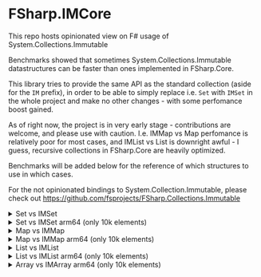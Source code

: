 # FSharp.IMCore


This repo hosts opinionated view on F# usage of System.Collections.Immutable

Benchmarks showed that sometimes System.Collections.Immutable datastructures can be faster than ones implemented in FSharp.Core.

This library tries to provide the same API as the standard collection (aside for the `IM` prefix),
in order to be able to simply replace i.e. `Set` with `IMSet` in the whole project and make no other changes - with some perfomance boost gained.

As of right now, the project is in very early stage - contributions are welcome, and please use with caution.
I.e. IMMap vs Map perfomance is relatively poor for most cases, and IMList vs List is downright awful - I guess,
recursive collections in FSharp.Core are heavily optimized.


Benchmarks will be added below for the reference of which structures to use in which cases.


For the not opinionated bindings to System.Collection.Immutable, please check out https://github.com/fsprojects/FSharp.Collections.Immutable


<details>
<summary>Set vs IMSet</summary>

BenchmarkDotNet=v0.13.1, OS=Windows 10.0.19044.1415 (21H2)
AMD Ryzen 7 3800X, 1 CPU, 16 logical and 8 physical cores
.NET SDK=6.0.100
[Host]     : .NET 6.0.0 (6.0.21.52210), X64 RyuJIT DEBUG
DefaultJob : .NET 6.0.0 (6.0.21.52210), X64 RyuJIT


|          Method |     N |              Mean |           Error |         StdDev |     Gen 0 |    Gen 1 |   Gen 2 |   Allocated |
|---------------- |------ |------------------:|----------------:|---------------:|----------:|---------:|--------:|------------:|
|       SetForAll |  1000 |          8.020 ns |       0.0319 ns |      0.0299 ns |         - |        - |       - |           - |
|     IMSetForAll |  1000 |        150.481 ns |       0.8861 ns |      0.8288 ns |    0.0076 |        - |       - |        64 B |
|   SetDifference |  1000 |    231,872.259 ns |   2,678.5253 ns |  2,505.4943 ns |   55.1758 |   9.0332 |       - |   461,512 B |
| IMSetDifference |  1000 |    168,645.868 ns |     697.2205 ns |    652.1805 ns |         - |        - |       - |           - |
|         SetFold |  1000 |      2,708.537 ns |      29.8207 ns |     24.9016 ns |         - |        - |       - |           - |
|       IMSetFold |  1000 |     15,546.811 ns |     102.7669 ns |     96.1282 ns |         - |        - |       - |           - |
|          SetMap |  1000 |    384,138.285 ns |   7,335.7615 ns |  6,861.8759 ns |   74.2188 |  24.4141 |       - |   621,105 B |
|        IMSetMap |  1000 |    797,196.191 ns |  10,926.2664 ns |  9,685.8506 ns |   17.5781 |   5.8594 |       - |   152,792 B |
|       SetFilter |  1000 |    104,441.320 ns |   1,098.4122 ns |    973.7138 ns |   29.1748 |   3.5400 |       - |   245,000 B |
|     IMSetFilter |  1000 |     50,535.280 ns |     375.4094 ns |    351.1582 ns |    3.7231 |   0.3662 |       - |    31,640 B |
|        SetUnion |  1000 |    150,804.203 ns |     443.2385 ns |    370.1243 ns |   36.1328 |   9.0332 |       - |   304,064 B |
|      IMSetUnion |  1000 |    316,005.133 ns |   2,918.1579 ns |  2,729.6467 ns |   10.7422 |   2.9297 |       - |    89,984 B |
|    SetIntersect |  1000 |     59,462.554 ns |     221.5817 ns |    196.4264 ns |         - |        - |       - |        40 B |
|  IMSetIntersect |  1000 |     67,757.834 ns |     157.1665 ns |    147.0137 ns |         - |        - |       - |           - |
|    SetSingleton |  1000 |         28.645 ns |       0.1242 ns |      0.0969 ns |    0.0124 |        - |       - |       104 B |
|  IMSetSingleton |  1000 |         37.657 ns |       0.1587 ns |      0.1485 ns |    0.0134 |        - |       - |       112 B |
|       SetMinMax |  1000 |         74.128 ns |       0.3608 ns |      0.3375 ns |    0.0172 |        - |       - |       144 B |
|     IMSetMinMax |  1000 |         34.106 ns |       0.2345 ns |      0.2194 ns |    0.0057 |        - |       - |        48 B |
|       SetForAll | 10000 |          7.856 ns |       0.0347 ns |      0.0325 ns |         - |        - |       - |           - |
|     IMSetForAll | 10000 |        154.674 ns |       0.9335 ns |      0.8276 ns |    0.0076 |        - |       - |        64 B |
|   SetDifference | 10000 |  3,455,302.214 ns |  20,606.8952 ns | 19,275.7025 ns |  742.1875 | 148.4375 |       - | 6,234,811 B |
| IMSetDifference | 10000 |  2,154,180.301 ns |   6,247.3058 ns |  5,538.0738 ns |         - |        - |       - |         3 B |
|         SetFold | 10000 |     57,391.892 ns |     320.4262 ns |    299.7269 ns |         - |        - |       - |           - |
|       IMSetFold | 10000 |    160,018.808 ns |   1,046.7981 ns |    927.9592 ns |         - |        - |       - |           - |
|          SetMap | 10000 |  7,041,036.042 ns | 104,028.7302 ns | 97,308.5388 ns | 1000.0000 | 429.6875 | 54.6875 | 7,923,256 B |
|        IMSetMap | 10000 | 11,108,164.174 ns |  32,499.7667 ns | 28,810.1967 ns |  187.5000 |  78.1250 | 15.6250 | 1,622,255 B |
|       SetFilter | 10000 |  1,687,053.568 ns |  10,144.3267 ns |  9,489.0095 ns |  398.4375 | 199.2188 |       - | 3,343,657 B |
|     IMSetFilter | 10000 |    515,340.445 ns |   1,340.4538 ns |  1,119.3396 ns |   43.9453 |  20.5078 |       - |   371,577 B |
|        SetUnion | 10000 |  2,448,743.620 ns |  31,075.0510 ns | 29,067.6220 ns |  367.1875 | 183.5938 |       - | 3,093,187 B |
|      IMSetUnion | 10000 |  3,847,398.798 ns |  15,673.7260 ns | 13,088.2711 ns |  105.4688 |  50.7813 |       - |   900,227 B |
|    SetIntersect | 10000 |    737,531.966 ns |   4,515.4139 ns |  4,223.7209 ns |         - |        - |       - |        41 B |
|  IMSetIntersect | 10000 |    824,574.679 ns |   5,487.3932 ns |  4,864.4311 ns |         - |        - |       - |         1 B |
|    SetSingleton | 10000 |         28.237 ns |       0.2009 ns |      0.1781 ns |    0.0124 |        - |       - |       104 B |
|  IMSetSingleton | 10000 |         37.984 ns |       0.1298 ns |      0.1150 ns |    0.0134 |        - |       - |       112 B |
|       SetMinMax | 10000 |         89.220 ns |       0.3781 ns |      0.3537 ns |    0.0172 |        - |       - |       144 B |
|     IMSetMinMax | 10000 |         49.791 ns |       0.1580 ns |      0.1400 ns |    0.0057 |        - |       - |        48 B |


</details>

<details>
<summary>Set vs IMSet arm64 (only 10k elements)</summary>


BenchmarkDotNet=v0.13.1, OS=macOS Big Sur 11.4 (20F71) [Darwin 20.5.0]
Apple M1, 1 CPU, 8 logical and 8 physical cores
.NET SDK=6.0.101
[Host]     : .NET 6.0.1 (6.0.121.56705), Arm64 RyuJIT DEBUG
DefaultJob : .NET 6.0.1 (6.0.121.56705), Arm64 RyuJIT


|            Method |     N |              Mean |          Error |         StdDev |     Gen 0 |    Gen 1 |   Gen 2 |   Allocated |
|------------------ |------ |------------------:|---------------:|---------------:|----------:|---------:|--------:|------------:|
|         SetForAll | 10000 |          6.461 ns |      0.0012 ns |      0.0011 ns |         - |        - |       - |           - |
|       IMSetForAll | 10000 |        166.015 ns |      0.2731 ns |      0.2555 ns |    0.0305 |        - |       - |        64 B |
|     SetDifference | 10000 |  3,131,429.785 ns |  6,918.1186 ns |  6,471.2124 ns | 2449.2188 | 183.5938 | 23.4375 | 6,336,155 B |
|   IMSetDifference | 10000 |  1,592,914.886 ns |  1,212.8501 ns |  1,134.5007 ns |         - |        - |       - |         1 B |
| HashSetDifference | 10000 |    201,609.411 ns |  2,342.9968 ns |  2,191.6406 ns |         - |        - |       - |        40 B |
|           SetFold | 10000 |     52,324.380 ns |    999.0360 ns |  1,150.4914 ns |         - |        - |       - |           - |
|         IMSetFold | 10000 |    148,677.730 ns |    228.7836 ns |    202.8107 ns |         - |        - |       - |           - |
|            SetMap | 10000 |  5,955,115.169 ns | 22,969.8606 ns | 21,486.0218 ns | 2484.3750 | 273.4375 | 62.5000 | 7,936,824 B |
|          IMSetMap | 10000 | 10,792,658.648 ns | 32,767.4169 ns | 27,362.2771 ns |  406.2500 | 156.2500 | 46.8750 | 1,622,458 B |
|         SetFilter | 10000 |  1,692,445.318 ns |  4,264.9830 ns |  3,780.7964 ns | 1466.7969 | 173.8281 | 19.5313 | 3,309,895 B |
|       IMSetFilter | 10000 |    440,110.136 ns |    172.4233 ns |    143.9812 ns |  174.3164 |  86.9141 |       - |   372,104 B |
|          SetUnion | 10000 |  2,839,920.042 ns | 19,343.9698 ns | 18,094.3614 ns |  933.5938 | 265.6250 | 42.9688 | 3,074,361 B |
|        IMSetUnion | 10000 |  3,184,543.216 ns | 24,426.0319 ns | 22,848.1254 ns |  230.4688 | 113.2813 |       - |   898,451 B |
|      SetIntersect | 10000 |    668,237.850 ns |    310.2010 ns |    274.9851 ns |         - |        - |       - |        41 B |
|    IMSetIntersect | 10000 |    707,586.301 ns |  1,065.7067 ns |    996.8627 ns |         - |        - |       - |         1 B |
|      SetSingleton | 10000 |         24.001 ns |      0.0759 ns |      0.0710 ns |    0.0497 |        - |       - |       104 B |
|    IMSetSingleton | 10000 |         29.612 ns |      0.0547 ns |      0.0512 ns |    0.0535 |        - |       - |       112 B |
|         SetMinMax | 10000 |         76.170 ns |      0.0621 ns |      0.0581 ns |    0.0688 |        - |       - |       144 B |
|       IMSetMinMax | 10000 |         36.635 ns |      0.0445 ns |      0.0417 ns |    0.0229 |        - |       - |        48 B |
</details>

<details>
<summary>Map vs IMMap</summary>


BenchmarkDotNet=v0.13.1, OS=Windows 10.0.19044.1415 (21H2)
AMD Ryzen 7 3800X, 1 CPU, 16 logical and 8 physical cores
.NET SDK=6.0.100
[Host]     : .NET 6.0.0 (6.0.21.52210), X64 RyuJIT DEBUG
DefaultJob : .NET 6.0.0 (6.0.21.52210), X64 RyuJIT


|      Method |     N |            Mean |        Error |       StdDev |   Gen 0 |   Gen 1 | Allocated |
|------------ |------ |----------------:|-------------:|-------------:|--------:|--------:|----------:|
|   MapForAll |  1000 |        31.15 ns |     0.164 ns |     0.153 ns |       - |       - |         - |
| IMMapForAll |  1000 |       452.33 ns |     2.220 ns |     1.968 ns |  0.0210 |       - |     176 B |
|     MapFold |  1000 |     1,821.75 ns |     3.528 ns |     3.128 ns |       - |       - |         - |
|   IMMapFold |  1000 |    61,177.12 ns |   704.359 ns |   658.858 ns |       - |       - |         - |
|      MapMap |  1000 |    41,544.50 ns |   152.389 ns |   135.089 ns |  9.7046 |  2.2583 |  81,624 B |
|    IMMapMap |  1000 |   273,201.98 ns |   639.214 ns |   533.773 ns | 10.7422 |  3.4180 |  91,568 B |
|   MapFilter |  1000 |    13,948.35 ns |    69.409 ns |    61.529 ns |  2.6093 |  0.0458 |  21,928 B |
| IMMapFilter |  1000 |    75,294.89 ns | 1,167.768 ns | 1,092.331 ns |       - |       - |      56 B |
|   MapForAll | 10000 |        27.20 ns |     0.142 ns |     0.133 ns |       - |       - |         - |
| IMMapForAll | 10000 |       362.57 ns |     2.867 ns |     2.542 ns |  0.0210 |       - |     176 B |
|     MapFold | 10000 |     7,165.77 ns |    58.155 ns |    51.553 ns |       - |       - |         - |
|   IMMapFold | 10000 |   207,806.41 ns | 2,343.916 ns | 2,077.820 ns |       - |       - |         - |
|      MapMap | 10000 |   176,425.99 ns |   924.872 ns |   865.126 ns | 35.4004 | 17.5781 | 297,385 B |
|    IMMapMap | 10000 | 1,130,436.90 ns | 3,086.059 ns | 2,735.711 ns | 39.0625 | 19.5313 | 332,505 B |
|   MapFilter | 10000 |    46,153.60 ns |   153.448 ns |   143.535 ns |  6.7749 |  0.3052 |  56,784 B |
| IMMapFilter | 10000 |   253,876.10 ns | 3,118.289 ns | 2,916.850 ns |       - |       - |      56 B |

</details>

<details>
<summary>Map vs IMMap arm64  (only 10k elements)</summary>


BenchmarkDotNet=v0.13.1, OS=macOS Big Sur 11.4 (20F71) [Darwin 20.5.0]
Apple M1, 1 CPU, 8 logical and 8 physical cores
.NET SDK=6.0.101
[Host]     : .NET 6.0.1 (6.0.121.56705), Arm64 RyuJIT DEBUG
DefaultJob : .NET 6.0.1 (6.0.121.56705), Arm64 RyuJIT


|      Method |     N |          Mean |        Error |       StdDev |   Gen 0 |   Gen 1 | Allocated |
|------------ |------ |--------------:|-------------:|-------------:|--------:|--------:|----------:|
|   MapForAll | 10000 |      33.96 ns |     0.007 ns |     0.006 ns |       - |       - |         - |
| IMMapForAll | 10000 |     274.52 ns |     0.156 ns |     0.146 ns |  0.0839 |       - |     176 B |
|     MapFold | 10000 |   5,810.08 ns |    56.057 ns |    49.693 ns |       - |       - |         - |
|   IMMapFold | 10000 | 133,873.38 ns |   134.477 ns |   125.790 ns |       - |       - |         - |
|      MapMap | 10000 | 170,313.68 ns | 1,675.699 ns | 1,567.450 ns | 86.9141 | 42.7246 | 300,680 B |
|    IMMapMap | 10000 | 916,626.19 ns | 1,900.077 ns | 1,777.334 ns | 62.5000 | 31.2500 | 332,057 B |
|   MapFilter | 10000 |  35,570.35 ns |    87.251 ns |    81.614 ns | 28.1372 |       - |  58,880 B |
| IMMapFilter | 10000 | 148,497.64 ns |   191.192 ns |   169.487 ns |       - |       - |      56 B |

</details>


<details>
<summary>List vs IMList</summary>
BenchmarkDotNet=v0.13.1, OS=Windows 10.0.19044.1415 (21H2)
AMD Ryzen 7 3800X, 1 CPU, 16 logical and 8 physical cores
.NET SDK=6.0.100
  [Host]     : .NET 6.0.0 (6.0.21.52210), X64 RyuJIT DEBUG
  DefaultJob : .NET 6.0.0 (6.0.21.52210), X64 RyuJIT


|          Method |     N |             Mean |          Error |         StdDev |    Gen 0 |   Gen 1 |   Allocated |
|---------------- |------ |-----------------:|---------------:|---------------:|---------:|--------:|------------:|
|      ListForAll |  1000 |         5.141 ns |      0.0224 ns |      0.0210 ns |        - |       - |           - |
|    IMListForAll |  1000 |       151.882 ns |      1.0145 ns |      0.8993 ns |   0.0105 |       - |        88 B |
|      ListChoose |  1000 |     8,736.220 ns |     72.1158 ns |     60.2199 ns |   3.3569 |  0.3357 |    28,112 B |
|    IMListChoose |  1000 |    69,056.106 ns |    447.1219 ns |    418.2381 ns |   4.2725 |  0.6104 |    36,576 B |
|   IMListChoose2 |  1000 |    48,040.123 ns |    221.8774 ns |    196.6886 ns |   6.0425 |  0.6714 |    50,752 B |
|      ListFilter |  1000 |     5,846.094 ns |     21.2049 ns |     19.8351 ns |   1.8845 |  0.1831 |    15,808 B |
|    IMListFilter |  1000 |   134,777.822 ns |    835.6174 ns |    781.6370 ns |   3.6621 |  0.2441 |    31,024 B |
|        ListSkip |  1000 |         6.610 ns |      0.0384 ns |      0.0359 ns |        - |       - |           - |
|      IMListSkip |  1000 |       818.328 ns |      3.2522 ns |      2.8830 ns |   0.0715 |       - |       600 B |
|     ListSplitAt |  1000 |       698.653 ns |      5.3646 ns |      4.4796 ns |   0.3862 |  0.0086 |     3,232 B |
|   IMListSplitAt |  1000 |    86,048.621 ns |    363.2984 ns |    339.8296 ns |   5.4932 |       - |    46,208 B |
|        ListFold |  1000 |     1,432.678 ns |      1.8324 ns |      1.7140 ns |        - |       - |           - |
|      IMListFold |  1000 |    10,491.300 ns |     19.1800 ns |     16.0162 ns |        - |       - |           - |
|      ListReduce |  1000 |     1,439.370 ns |      0.8971 ns |      0.7491 ns |        - |       - |           - |
|    IMListReduce |  1000 |    31,389.387 ns |    124.8516 ns |    110.6777 ns |        - |       - |       160 B |
|         ListMap |  1000 |    64,014.371 ns |    205.1201 ns |    191.8695 ns |  14.3433 |  4.7607 |   119,976 B |
|       IMListMap |  1000 |   112,953.759 ns |    366.0727 ns |    342.4246 ns |  17.2119 |  5.6152 |   144,168 B |
|      ListAppend |  1000 |     7,731.106 ns |     44.3695 ns |     39.3324 ns |   3.8223 |  0.6332 |    32,000 B |
|    IMListAppend |  1000 |       941.410 ns |      5.3253 ns |      4.9813 ns |   0.1211 |       - |     1,016 B |
|   ListSingleton |  1000 |        15.146 ns |      0.0996 ns |      0.0931 ns |   0.0076 |       - |        64 B |
| IMListSingleton |  1000 |        33.127 ns |      0.2342 ns |      0.2191 ns |   0.0124 |       - |       104 B |
|         ListSum |  1000 |       954.626 ns |      3.0562 ns |      2.7092 ns |        - |       - |           - |
|       IMListSum |  1000 |     9,699.323 ns |     22.5083 ns |     21.0543 ns |        - |       - |           - |
|       ListSumBy |  1000 |       947.559 ns |      0.5635 ns |      0.4705 ns |        - |       - |           - |
|     IMListSumBy |  1000 |     9,882.157 ns |     23.8627 ns |     21.1537 ns |        - |       - |           - |
|    ListContains |  1000 |    35,939.900 ns |    262.9516 ns |    245.9650 ns |   5.7373 |       - |    48,000 B |
|  IMListContains |  1000 |     4,563.146 ns |     23.2051 ns |     20.5707 ns |        - |       - |           - |
|        ListInit |  1000 |   111,061.821 ns |    309.8726 ns |    289.8550 ns |   3.7842 |  0.6104 |    32,000 B |
|      IMListInit |  1000 |   219,319.888 ns |    464.6621 ns |    434.6452 ns |   5.6152 |  0.7324 |    48,048 B |
|     ListTryFind |  1000 |        61.812 ns |      0.1517 ns |      0.1345 ns |   0.0029 |       - |        24 B |
|   IMListTryFind |  1000 |       172.524 ns |      1.5795 ns |      1.4002 ns |   0.0134 |       - |       112 B |
|     ListTryPick |  1000 |     1,922.144 ns |      1.0478 ns |      0.9801 ns |        - |       - |           - |
|   IMListTryPick |  1000 |   168,058.045 ns |  1,271.0858 ns |  1,188.9745 ns |  38.8184 |       - |   325,944 B |
|      ListForAll | 10000 |         5.136 ns |      0.0494 ns |      0.0413 ns |        - |       - |           - |
|    IMListForAll | 10000 |       173.922 ns |      1.2056 ns |      1.0687 ns |   0.0105 |       - |        88 B |
|      ListChoose | 10000 |   115,271.809 ns |    566.4800 ns |    529.8857 ns |  33.6914 | 12.8174 |   282,408 B |
|    IMListChoose | 10000 |   880,358.050 ns |    825.0980 ns |    731.4279 ns |  41.9922 | 19.5313 |   357,697 B |
|   IMListChoose2 | 10000 |   498,388.180 ns |  1,031.1969 ns |    914.1292 ns |  55.1758 | 25.3906 |   463,200 B |
|      ListFilter | 10000 |    83,596.041 ns |    269.9257 ns |    239.2821 ns |  19.0430 |  6.5918 |   159,776 B |
|    IMListFilter | 10000 | 1,753,234.841 ns |  4,045.1692 ns |  3,377.8995 ns |  41.0156 | 13.6719 |   343,746 B |
|        ListSkip | 10000 |         6.918 ns |      0.0881 ns |      0.0824 ns |        - |       - |           - |
|      IMListSkip | 10000 |     1,199.751 ns |      8.0230 ns |      7.1122 ns |   0.1049 |       - |       888 B |
|     ListSplitAt | 10000 |       800.292 ns |     10.3089 ns |      9.6430 ns |   0.3862 |  0.0086 |     3,232 B |
|   IMListSplitAt | 10000 | 1,149,259.152 ns |  3,422.2064 ns |  3,033.6969 ns |  56.6406 |       - |   478,929 B |
|        ListFold | 10000 |    14,288.402 ns |      7.4769 ns |      6.9939 ns |        - |       - |           - |
|      IMListFold | 10000 |   112,844.249 ns |    719.5815 ns |    673.0970 ns |        - |       - |           - |
|      ListReduce | 10000 |    14,298.859 ns |     17.7892 ns |     16.6400 ns |        - |       - |           - |
|    IMListReduce | 10000 |   322,432.407 ns |  1,101.1840 ns |    919.5386 ns |        - |       - |       160 B |
|         ListMap | 10000 |   891,235.176 ns |  3,757.9560 ns |  3,515.1943 ns | 142.5781 | 71.2891 | 1,199,547 B |
|       IMListMap | 10000 | 1,474,171.791 ns |  4,054.3294 ns |  3,594.0574 ns | 171.8750 | 85.9375 | 1,439,713 B |
|      ListAppend | 10000 |    91,426.165 ns |    327.0978 ns |    305.9675 ns |  38.2080 | 14.4043 |   320,000 B |
|    IMListAppend | 10000 |     1,665.017 ns |      3.3731 ns |      3.1552 ns |   0.1717 |       - |     1,448 B |
|   ListSingleton | 10000 |        14.859 ns |      0.0384 ns |      0.0341 ns |   0.0076 |       - |        64 B |
| IMListSingleton | 10000 |        31.912 ns |      0.1666 ns |      0.1558 ns |   0.0124 |       - |       104 B |
|         ListSum | 10000 |     9,293.217 ns |     11.7272 ns |      9.7928 ns |        - |       - |           - |
|       IMListSum | 10000 |   102,736.820 ns |    589.2565 ns |    551.1909 ns |        - |       - |           - |
|       ListSumBy | 10000 |     9,555.304 ns |     39.6765 ns |     30.9768 ns |        - |       - |           - |
|     IMListSumBy | 10000 |   106,860.774 ns |    889.1705 ns |    831.7307 ns |        - |       - |           - |
|    ListContains | 10000 |   350,438.906 ns |  3,373.5655 ns |  3,155.6353 ns |  57.1289 |       - |   480,000 B |
|  IMListContains | 10000 |    47,969.780 ns |    257.8587 ns |    228.5850 ns |        - |       - |           - |
|        ListInit | 10000 |   109,709.111 ns |    177.8927 ns |    166.4009 ns |   3.7842 |  0.6104 |    32,000 B |
|      IMListInit | 10000 |   220,245.344 ns |    266.3294 ns |    236.0941 ns |   5.6152 |  0.7324 |    48,048 B |
|     ListTryFind | 10000 |        15.452 ns |      0.0718 ns |      0.0672 ns |   0.0029 |       - |        24 B |
|   IMListTryFind | 10000 |       196.832 ns |      1.4203 ns |      1.3286 ns |   0.0134 |       - |       112 B |
|     ListTryPick | 10000 |    19,120.332 ns |      3.9165 ns |      3.4719 ns |        - |       - |           - |
|   IMListTryPick | 10000 | 2,280,770.898 ns | 17,818.7166 ns | 16,667.6386 ns | 574.2188 |       - | 4,807,707 B |
</details>

<details>
<summary>List vs IMList arm64 (only 10k elements)</summary>
BenchmarkDotNet=v0.13.1, OS=macOS Big Sur 11.4 (20F71) [Darwin 20.5.0]
Apple M1, 1 CPU, 8 logical and 8 physical cores
.NET SDK=6.0.101
[Host]     : .NET 6.0.1 (6.0.121.56705), Arm64 RyuJIT DEBUG
DefaultJob : .NET 6.0.1 (6.0.121.56705), Arm64 RyuJIT


|          Method |     N |             Mean |         Error |        StdDev |     Gen 0 |    Gen 1 |  Gen 2 |   Allocated |
|---------------- |------ |-----------------:|--------------:|--------------:|----------:|---------:|-------:|------------:|
|      ListForAll | 10000 |         3.501 ns |     0.0014 ns |     0.0012 ns |         - |        - |      - |           - |
|    IMListForAll | 10000 |       176.597 ns |     0.1275 ns |     0.1193 ns |    0.0420 |        - |      - |        88 B |
|      ListChoose | 10000 |   138,807.061 ns | 1,685.8734 ns | 1,494.4829 ns |   99.6094 |  43.2129 |      - |   277,312 B |
|    IMListChoose | 10000 |   905,890.720 ns | 1,137.7888 ns | 1,064.2883 ns |  136.7188 |  68.3594 |      - |   360,577 B |
|   IMListChoose2 | 10000 |   449,596.868 ns | 6,978.5959 ns | 6,527.7830 ns |  173.8281 |  81.0547 |      - |   468,960 B |
|      ListFilter | 10000 |    87,201.114 ns |   272.2835 ns |   254.6942 ns |   75.3174 |  37.3535 |      - |   160,704 B |
|    IMListFilter | 10000 | 1,647,542.426 ns | 4,868.4270 ns | 4,553.9297 ns |  126.9531 |  58.5938 |      - |   341,393 B |
|        ListSkip | 10000 |         9.374 ns |     0.0017 ns |     0.0016 ns |         - |        - |      - |           - |
|      IMListSkip | 10000 |     1,246.338 ns |     7.6844 ns |     7.1880 ns |    0.4234 |        - |      - |       888 B |
|     ListSplitAt | 10000 |       579.256 ns |     0.9413 ns |     0.8344 ns |    1.5450 |        - |      - |     3,232 B |
|   IMListSplitAt | 10000 | 1,079,216.699 ns | 1,482.0513 ns | 1,313.7999 ns |  228.5156 |        - |      - |   478,929 B |
|        ListFold | 10000 |    14,539.402 ns |    12.2001 ns |    10.8151 ns |         - |        - |      - |           - |
|      IMListFold | 10000 |   151,536.101 ns |   268.0229 ns |   250.7088 ns |         - |        - |      - |           - |
|      ListReduce | 10000 |    14,501.225 ns |     1.9178 ns |     1.6014 ns |         - |        - |      - |           - |
|    IMListReduce | 10000 |   208,349.118 ns |   455.2975 ns |   425.8855 ns |         - |        - |      - |       160 B |
|         ListMap | 10000 |   854,008.222 ns | 5,420.7452 ns | 4,805.3494 ns |  259.7656 | 126.9531 | 2.9297 | 1,199,499 B |
|       IMListMap | 10000 | 1,766,944.281 ns | 7,276.1121 ns | 5,680.7098 ns |  447.2656 | 226.5625 | 5.8594 | 1,439,709 B |
|      ListAppend | 10000 |   144,492.752 ns |    75.1247 ns |    70.2717 ns |  152.3438 |  76.1719 |      - |   320,000 B |
|    IMListAppend | 10000 |     1,696.493 ns |     2.6576 ns |     2.3559 ns |    0.6924 |        - |      - |     1,448 B |
|   ListSingleton | 10000 |        12.967 ns |     0.0289 ns |     0.0270 ns |    0.0306 |        - |      - |        64 B |
| IMListSingleton | 10000 |        27.148 ns |     0.0758 ns |     0.0709 ns |    0.0497 |        - |      - |       104 B |
|         ListSum | 10000 |    11,858.574 ns |     1.0720 ns |     0.8952 ns |         - |        - |      - |           - |
|       IMListSum | 10000 |   118,493.395 ns |   184.7172 ns |   172.7846 ns |         - |        - |      - |           - |
|       ListSumBy | 10000 |    11,903.796 ns |     2.6821 ns |     2.5088 ns |         - |        - |      - |           - |
|     IMListSumBy | 10000 |   117,570.069 ns |    74.0369 ns |    61.8241 ns |         - |        - |      - |           - |
|    ListContains | 10000 |   266,877.184 ns |   110.9259 ns |    98.3329 ns |  229.4922 |        - |      - |   480,000 B |
|  IMListContains | 10000 |    40,463.584 ns |    28.6924 ns |    26.8389 ns |         - |        - |      - |           - |
|        ListInit | 10000 |   124,438.118 ns |   156.3578 ns |   146.2572 ns |   15.1367 |        - |      - |    32,000 B |
|      IMListInit | 10000 |   224,988.652 ns |   132.2818 ns |   117.2644 ns |   22.9492 |        - |      - |    48,048 B |
|     ListTryFind | 10000 |        13.997 ns |     0.0077 ns |     0.0072 ns |    0.0115 |        - |      - |        24 B |
|   IMListTryFind | 10000 |       276.553 ns |     0.2485 ns |     0.2325 ns |    0.0534 |        - |      - |       112 B |
|     ListTryPick | 10000 |    15,831.777 ns |     9.3585 ns |     8.7539 ns |         - |        - |      - |           - |
|   IMListTryPick | 10000 | 1,868,420.660 ns | 3,010.7543 ns | 2,816.2614 ns | 2298.8281 |        - |      - | 4,807,705 B |
</details>

<details>
<summary>Array vs IMArray arm64 (only 10k elements)</summary>
BenchmarkDotNet=v0.13.1, OS=macOS Big Sur 11.4 (20F71) [Darwin 20.5.0]
Apple M1, 1 CPU, 8 logical and 8 physical cores
.NET SDK=6.0.101
  [Host]     : .NET 6.0.1 (6.0.121.56705), Arm64 RyuJIT DEBUG
  DefaultJob : .NET 6.0.1 (6.0.121.56705), Arm64 RyuJIT


|         Method |     N |       Mean |     Error |    StdDev |     Median |    Gen 0 | Allocated |
|--------------- |------ |-----------:|----------:|----------:|-----------:|---------:|----------:|
|    ArrayFilter | 10000 |  22.424 us | 0.2370 us | 0.1979 us |  22.416 us |  19.5923 |  41,344 B |
|  IMArrayFilter | 10000 |  35.834 us | 0.9792 us | 2.8873 us |  36.817 us |  55.5420 | 119,984 B |
| IMArrayFilter2 | 10000 | 117.215 us | 0.3664 us | 0.3427 us | 117.110 us |  55.5420 | 120,136 B |
| IMArrayFilter3 | 10000 |  71.905 us | 0.0527 us | 0.0493 us |  71.905 us | 137.8174 | 291,576 B |
|      ArrayFold | 10000 |  14.354 us | 0.0023 us | 0.0022 us |  14.354 us |        - |         - |
|    IMArrayFold | 10000 |  14.149 us | 0.0012 us | 0.0010 us |  14.149 us |        - |         - |
|       ArrayMap | 10000 |   8.900 us | 0.0245 us | 0.0229 us |   8.905 us |  37.0331 |  80,024 B |
|     IMArrayMap | 10000 |  26.921 us | 0.0683 us | 0.0639 us |  26.933 us |  74.9817 | 160,080 B |
|    IMArrayMap2 | 10000 |  18.222 us | 0.0118 us | 0.0105 us |  18.223 us |  37.0178 |  80,088 B |
</details>